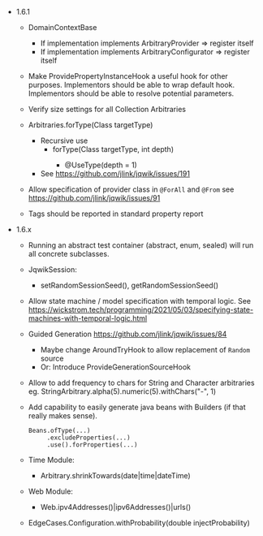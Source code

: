 - 1.6.1

    - DomainContextBase
      - If implementation implements ArbitraryProvider => register itself
      - If implementation implements ArbitraryConfigurator => register itself

    - Make ProvidePropertyInstanceHook a useful hook for other purposes.
      Implementors should be able to wrap default hook.
      Implementors should be able to resolve potential parameters.

    - Verify size settings for all Collection Arbitraries

    - Arbitraries.forType(Class<T> targetType)
        - Recursive use
            - forType(Class<T> targetType, int depth)
                - @UseType(depth = 1)
        - See https://github.com/jlink/jqwik/issues/191

    - Allow specification of provider class in `@ForAll` and `@From`
      see https://github.com/jlink/jqwik/issues/91

    - Tags should be reported in standard property report


- 1.6.x

    - Running an abstract test container (abstract, enum, sealed) will run all concrete subclasses.

    - JqwikSession:
        - setRandomSessionSeed(), getRandomSessionSeed()

    - Allow state machine / model specification with temporal logic.
      See https://wickstrom.tech/programming/2021/05/03/specifying-state-machines-with-temporal-logic.html

    - Guided Generation
      https://github.com/jlink/jqwik/issues/84
        - Maybe change AroundTryHook to allow replacement of `Random` source
        - Or: Introduce ProvideGenerationSourceHook

    - Allow to add frequency to chars for String and Character arbitraries eg.
      StringArbitrary.alpha(5).numeric(5).withChars("-", 1)

    - Add capability to easily generate java beans with Builders
      (if that really makes sense).
      ```
      Beans.ofType(...)
           .excludeProperties(...)
           .use().forProperties(...)
      ```

    - Time Module:
        - <timebased>Arbitrary.shrinkTowards(date|time|dateTime)

    - Web Module:
        - Web.ipv4Addresses()|ipv6Addresses()|urls()

    - EdgeCases.Configuration.withProbability(double injectProbability)


